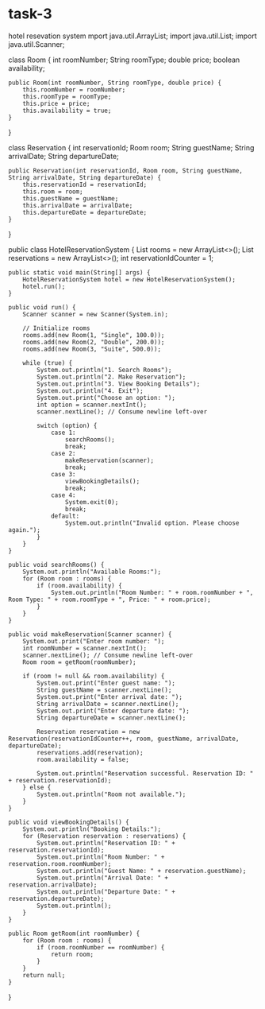 # task-3
hotel resevation system
mport java.util.ArrayList;
import java.util.List;
import java.util.Scanner;

class Room {
    int roomNumber;
    String roomType;
    double price;
    boolean availability;

    public Room(int roomNumber, String roomType, double price) {
        this.roomNumber = roomNumber;
        this.roomType = roomType;
        this.price = price;
        this.availability = true;
    }
}

class Reservation {
    int reservationId;
    Room room;
    String guestName;
    String arrivalDate;
    String departureDate;

    public Reservation(int reservationId, Room room, String guestName, String arrivalDate, String departureDate) {
        this.reservationId = reservationId;
        this.room = room;
        this.guestName = guestName;
        this.arrivalDate = arrivalDate;
        this.departureDate = departureDate;
    }
}

public class HotelReservationSystem {
    List<Room> rooms = new ArrayList<>();
    List<Reservation> reservations = new ArrayList<>();
    int reservationIdCounter = 1;

    public static void main(String[] args) {
        HotelReservationSystem hotel = new HotelReservationSystem();
        hotel.run();
    }

    public void run() {
        Scanner scanner = new Scanner(System.in);

        // Initialize rooms
        rooms.add(new Room(1, "Single", 100.0));
        rooms.add(new Room(2, "Double", 200.0));
        rooms.add(new Room(3, "Suite", 500.0));

        while (true) {
            System.out.println("1. Search Rooms");
            System.out.println("2. Make Reservation");
            System.out.println("3. View Booking Details");
            System.out.println("4. Exit");
            System.out.print("Choose an option: ");
            int option = scanner.nextInt();
            scanner.nextLine(); // Consume newline left-over

            switch (option) {
                case 1:
                    searchRooms();
                    break;
                case 2:
                    makeReservation(scanner);
                    break;
                case 3:
                    viewBookingDetails();
                    break;
                case 4:
                    System.exit(0);
                    break;
                default:
                    System.out.println("Invalid option. Please choose again.");
            }
        }
    }

    public void searchRooms() {
        System.out.println("Available Rooms:");
        for (Room room : rooms) {
            if (room.availability) {
                System.out.println("Room Number: " + room.roomNumber + ", Room Type: " + room.roomType + ", Price: " + room.price);
            }
        }
    }

    public void makeReservation(Scanner scanner) {
        System.out.print("Enter room number: ");
        int roomNumber = scanner.nextInt();
        scanner.nextLine(); // Consume newline left-over
        Room room = getRoom(roomNumber);

        if (room != null && room.availability) {
            System.out.print("Enter guest name: ");
            String guestName = scanner.nextLine();
            System.out.print("Enter arrival date: ");
            String arrivalDate = scanner.nextLine();
            System.out.print("Enter departure date: ");
            String departureDate = scanner.nextLine();

            Reservation reservation = new Reservation(reservationIdCounter++, room, guestName, arrivalDate, departureDate);
            reservations.add(reservation);
            room.availability = false;

            System.out.println("Reservation successful. Reservation ID: " + reservation.reservationId);
        } else {
            System.out.println("Room not available.");
        }
    }

    public void viewBookingDetails() {
        System.out.println("Booking Details:");
        for (Reservation reservation : reservations) {
            System.out.println("Reservation ID: " + reservation.reservationId);
            System.out.println("Room Number: " + reservation.room.roomNumber);
            System.out.println("Guest Name: " + reservation.guestName);
            System.out.println("Arrival Date: " + reservation.arrivalDate);
            System.out.println("Departure Date: " + reservation.departureDate);
            System.out.println();
        }
    }

    public Room getRoom(int roomNumber) {
        for (Room room : rooms) {
            if (room.roomNumber == roomNumber) {
                return room;
            }
        }
        return null;
    }
}
